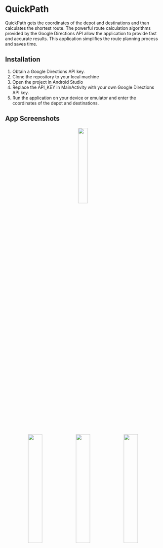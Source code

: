 # QuickPath

QuickPath gets the coordinates of the depot and destinations and than calculates the shortest route. The powerful route calculation algorithms provided by the Google Directions API allow the application to provide fast and accurate results. This application simplifies the route planning process and saves time.

## Installation

1. Obtain a Google Directions API key.
2. Clone the repository to your local machine
3. Open the project in Android Studio
4. Replace the API_KEY in MainActivity with your own Google Directions API key.
5. Run the application on your device or emulator and enter the coordinates of the depot and destinations.

## App Screenshots

<p align="center">
<img src="https://user-images.githubusercontent.com/45354919/235636980-071b22fe-6cc7-46c4-b95b-b13bf6c79c16.png" width="25%"/>
</p>

<p align="center">
<img src="https://user-images.githubusercontent.com/45354919/235636967-2c2fb5ea-b866-4aa9-8b6a-90d85c195d6c.png" width="30%"/>
<img src="https://user-images.githubusercontent.com/45354919/235636972-072cb61a-fed8-4f17-a7b6-df8fe8e2b72a.png" width="30%"/>
<img src="https://user-images.githubusercontent.com/45354919/235636977-13e1cf3e-295a-476a-a610-f0afd12974dd.png" width="30%"/>
</p>

